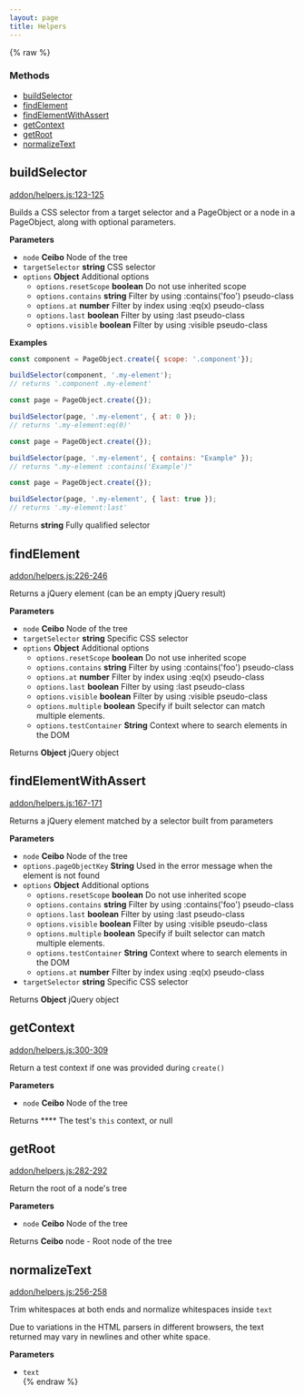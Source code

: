 ```yaml
---
layout: page
title: Helpers
---
```


{% raw %}
### Methods

- [buildSelector](#buildselector)
- [findElement](#findelement)
- [findElementWithAssert](#findelementwithassert)
- [getContext](#getcontext)
- [getRoot](#getroot)
- [normalizeText](#normalizetext)

## buildSelector

[addon/helpers.js:123-125](https://github.com/san650/ember-cli-page-object/blob/f6764e1741c7d2964c1cba26ae375c672ad45d02/addon/helpers.js#L123-L125 "Source code on GitHub")

Builds a CSS selector from a target selector and a PageObject or a node in a PageObject, along with optional parameters.

**Parameters**

-   `node` **Ceibo** Node of the tree
-   `targetSelector` **string** CSS selector
-   `options` **Object** Additional options
    -   `options.resetScope` **boolean** Do not use inherited scope
    -   `options.contains` **string** Filter by using :contains('foo') pseudo-class
    -   `options.at` **number** Filter by index using :eq(x) pseudo-class
    -   `options.last` **boolean** Filter by using :last pseudo-class
    -   `options.visible` **boolean** Filter by using :visible pseudo-class

**Examples**

```javascript
const component = PageObject.create({ scope: '.component'});

buildSelector(component, '.my-element');
// returns '.component .my-element'
```

```javascript
const page = PageObject.create({});

buildSelector(page, '.my-element', { at: 0 });
// returns '.my-element:eq(0)'
```

```javascript
const page = PageObject.create({});

buildSelector(page, '.my-element', { contains: "Example" });
// returns ".my-element :contains('Example')"
```

```javascript
const page = PageObject.create({});

buildSelector(page, '.my-element', { last: true });
// returns '.my-element:last'
```

Returns **string** Fully qualified selector

## findElement

[addon/helpers.js:226-246](https://github.com/san650/ember-cli-page-object/blob/f6764e1741c7d2964c1cba26ae375c672ad45d02/addon/helpers.js#L226-L246 "Source code on GitHub")

Returns a jQuery element (can be an empty jQuery result)

**Parameters**

-   `node` **Ceibo** Node of the tree
-   `targetSelector` **string** Specific CSS selector
-   `options` **Object** Additional options
    -   `options.resetScope` **boolean** Do not use inherited scope
    -   `options.contains` **string** Filter by using :contains('foo') pseudo-class
    -   `options.at` **number** Filter by index using :eq(x) pseudo-class
    -   `options.last` **boolean** Filter by using :last pseudo-class
    -   `options.visible` **boolean** Filter by using :visible pseudo-class
    -   `options.multiple` **boolean** Specify if built selector can match multiple elements.
    -   `options.testContainer` **String** Context where to search elements in the DOM

Returns **Object** jQuery object

## findElementWithAssert

[addon/helpers.js:167-171](https://github.com/san650/ember-cli-page-object/blob/f6764e1741c7d2964c1cba26ae375c672ad45d02/addon/helpers.js#L167-L171 "Source code on GitHub")

Returns a jQuery element matched by a selector built from parameters

**Parameters**

-   `node` **Ceibo** Node of the tree
-   `options.pageObjectKey` **String** Used in the error message when the element is not found
-   `options` **Object** Additional options
    -   `options.resetScope` **boolean** Do not use inherited scope
    -   `options.contains` **string** Filter by using :contains('foo') pseudo-class
    -   `options.last` **boolean** Filter by using :last pseudo-class
    -   `options.visible` **boolean** Filter by using :visible pseudo-class
    -   `options.multiple` **boolean** Specify if built selector can match multiple elements.
    -   `options.testContainer` **String** Context where to search elements in the DOM
    -   `options.at` **number** Filter by index using :eq(x) pseudo-class
-   `targetSelector` **string** Specific CSS selector

Returns **Object** jQuery object

## getContext

[addon/helpers.js:300-309](https://github.com/san650/ember-cli-page-object/blob/f6764e1741c7d2964c1cba26ae375c672ad45d02/addon/helpers.js#L300-L309 "Source code on GitHub")

Return a test context if one was provided during `create()`

**Parameters**

-   `node` **Ceibo** Node of the tree

Returns **** The test's `this` context, or null

## getRoot

[addon/helpers.js:282-292](https://github.com/san650/ember-cli-page-object/blob/f6764e1741c7d2964c1cba26ae375c672ad45d02/addon/helpers.js#L282-L292 "Source code on GitHub")

Return the root of a node's tree

**Parameters**

-   `node` **Ceibo** Node of the tree

Returns **Ceibo** node - Root node of the tree

## normalizeText

[addon/helpers.js:256-258](https://github.com/san650/ember-cli-page-object/blob/f6764e1741c7d2964c1cba26ae375c672ad45d02/addon/helpers.js#L256-L258 "Source code on GitHub")

Trim whitespaces at both ends and normalize whitespaces inside `text`

Due to variations in the HTML parsers in different browsers, the text
returned may vary in newlines and other white space.

**Parameters**

-   `text`  
{% endraw %}
